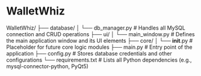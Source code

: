 # WalletWhiz


WalletWhiz/
├── database/
│   └── db_manager.py         # Handles all MySQL connection and CRUD operations
├── ui/
│   └── main_window.py        # Defines the main application window and its UI elements
├── core/
│   └── __init__.py           # Placeholder for future core logic modules
├── main.py                   # Entry point of the application
├── config.py                 # Stores database credentials and other configurations
└── requirements.txt          # Lists all Python dependencies (e.g., mysql-connector-python, PyQt5)

